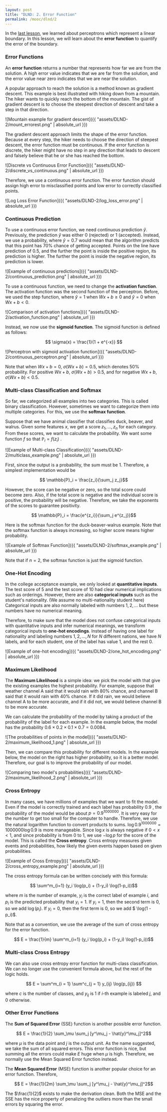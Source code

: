 ```yaml
---
layout: post
title: "DLND: 2. Error Function"
permalink: /mooc/dlnd/2
---
```


In the [last lesson](/mooc/dlnd/1), we learned about perceptrons which represent a linear boundary. In this lesson, we will learn about the **error function** to quantify the error of the boundary.

### Error Functions

An **error function** returns a number that represents how far we are from the solution. A high error value indicates that we are far from the solution, and the error value near zero indicates that we are near the solution.

A popular approach to reach the solution is a method known as gradient descent. This example is best illustrated with hiking down from a mountain. The hiker wants to quickly reach the bottom of the mountain. The gist of gradient descent is to choose the steepest direction of descent and take a step in that direction.

![Mountain example for gradient descent]({{ "assets/DLND-2/mount_errorest.png" | absolute_url }})

The gradient descent approach limits the shape of the error function. Because at every step, the hiker needs to choose the direction of steepest descent, the error function must be continuous. If the error function is discrete, the hiker might have no step in any direction that leads to descent and falsely believe that he or she has reached the bottom.

![Discrete vs Continuous Error Function]({{ "assets/DLND-2/discrete_vs_continuous.png" | absolute_url }})

Therefore, we use a continuous error function. The error function should assign high error to misclassified points and low error to correctly classified points.

![Log Loss Error Function]({{ "assets/DLND-2/log_loss_error.png" | absolute_url }})

### Continuous Prediction

To use a continuous error function, we need continuous prediction $\hat{y}$. Previously, the prediction $\hat{y}$ was either 0 (rejected) or 1 (accepted). Instead, we use a probability, where $\hat{y} = 0.7$ would mean that the algorithm predicts that this point has 70% chance of getting accepted. Points on the line have prediction of 0.5, and the further the point is inside the positive region, its prediction is higher. The further the point is inside the negative region, its prediction is lower.

![Example of continuous predictions]({{ "assets/DLND-2/continuous_prediction.png" | absolute_url }})

To use a continuous function, we need to change the **activation function**. The activation function was the second function of the perceptron. Before, we used the step function, where $\hat{y} = 1$ when $Wx + b \geq 0$ and $\hat{y} = 0$ when $Wx + b < 0$.

![Comparison of activation functions]({{ "assets/DLND-2/activation_function.png" | absolute_url }})

Instead, we now use the **sigmoid function**. The sigmoid function is defined as follows:

$$ \sigma(x) = \frac{1}{1 + e^{-x}} $$

![Perceptron with sigmoid activation function]({{ "assets/DLND-2/continuous_perceptron.png" | absolute_url }})

Note that when $Wx + b = 0$, $\sigma(Wx + b) = 0.5$, which denotes 50% probability. For positive $Wx + b$, $\sigma(Wx + b) > 0.5$, and for negative $Wx + b$, $\sigma(Wx + b) < 0.5$.

### Multi-class Classification and Softmax

So far, we categorized all examples into two categories. This is called binary classification. However, sometimes we want to categorize them into multiple categories. For this, we use the **softmax function**.

Suppose that we have animal classifier that classifies duck, beaver, and walrus. Given some features $x$, we get a score $z_1, \dots, z_n$ for each category. From these scores, we want to calculate the probability. We want some function $f$ so that $\mathbb{P}_i = f (z_i)$ .

![Example of Multi-class Classification]({{ "assets/DLND-2/multiclass_example.png" | absolute_url }})

First, since the output is a probability, the sum must be 1. Therefore, a simplest implementation would be

$$ \mathbb{P}_i = \frac{z_i}{\sum_j z_j}$$

However, the score can be negative or zero, so the total score could become zero. Also, if the total score is negative and the individual score is positive, the probability will be negative. Therefore, we take the exponents of the scores to guarantee positivity.

$$ \mathbb{P}_i = \frac{e^{z_i}}{\sum_j e^{z_j}}$$

Here is the softmax function for the duck-beaver-walrus example. Note that the softmax function is always increasing, so higher score means higher probability.

![Example of Softmax Function]({{ "assets/DLND-2/softmax_example.png" | absolute_url }}) 

Note that if $n = 2$, the softmax function is just the sigmoid function.

### One-Hot Encoding

In the college acceptance example, we only looked at **quantitative inputs**. The test score of 5 and the test score of 10 had clear numerical implications such as orderings. However, there are also **categorical inputs** such as the student's nationality. (We assume no multi-nationality student here) Categorical inputs are also normally labeled with numbers $1, 2, \ldots$ but these numbers have no numerical meaning.

Therefore, to make sure that the model does not confuse categorical inputs with quantitative inputs and infer numerical meanings, we transform categorical inputs to **one-hot encodings**. Instead of having one label for nationality and labeling numbers $1, 2, \ldots, N$ for $N$ different nations, we have $N$ labels, and for each student, one of the label has value $1$, and the rest $0$.

![Example of one-hot encoding]({{ "assets/DLND-2/one_hot_encoding.png" | absolute_url }})

### Maximum Likelihood

The **Maximum Likelihood** is a simple idea: we pick the model with that give the existing examples the highest probability. For example, suppose that weather channel A said that it would rain with 80% chance, and channel B said that it would rain with 40% chance. If it did rain, we would believe channel A to be more accurate, and if it did not, we would believe channel B to be more accurate.

We can calculate the probability of the model by taking a product of the probability of the label for each example. In the example below, the model has the probability $0.6 \times 0.2 \times 0.1 \times 0.7 = 0.0084$.

![The probabilities of points in the model]({{ "assets/DLND-2/maximum_likelihood_1.png" | absolute_url }})

Then, we can compare this probability for different models. In the example below, the model on the right has higher probability, so it is a better model. Therefore, our goal is to improve the probability of our model.

![Comparing two model's probabilities]({{ "assets/DLND-2/maximum_likelihood_2.png" | absolute_url }})

### Cross Entropy

In many cases, we have millions of examples that we want to fit the model. Even if the model is correctly trained and each label has probability $0.9$ , the probability of the model would be about $p = 0.9^{1000000}$. It is very easy for the number to get too small for the computer to handle. Therefore, we use the natural logarithm function to convert products to sums. $\log 0.9^{1000000} = 1000000 \log 0.9$ is more manageable. Since $\log x$ is always negative if $0 < x < 1$, and since probability is from 0 to 1, we use $- \log p$ for the score of the model. This is called the **Cross entropy**. Cross entropy measures given events and probabilities, how likely the given events happen based on given probabilities.

![Example of Cross Entropy]({{ "assets/DLND-2/cross_entropy_example.png" | absolute_url }})

The cross entropy formula can be written concisely with this formula:

$$ \sum^m_{i=1} (y_i \log(p_i) + (1-y_i) \log(1-p_i))$$

where $m$ is the number of example, $y_i$ is the correct label of example $i$, and $p_i$ is the predicted probability that $y_i = 1$. If $y_i = 1$, then the second term is 0, so we add $\log(p_i)$. If $y_i = 0$, then the first term is 0, so we add $ \log(1 - p_i)$.

Note that as a convention, we use the average of the sum of cross entropy for the error function.

$$ E = \frac{1}{m} \sum^m_{i=1} (y_i \log(p_i) + (1-y_i) \log(1-p_i))$$

### Multi-class Cross Entropy

We can also use cross entropy error function for multi-class classification. We can no longer use the convenient formula above, but the rest of the logic holds.

$$ E = \sum^m_{i = 1} \sum^c_{j = 1} y_{ij} \log(p_{ij}) $$

where $c$ is the number of classes, and $y_{ij}$ is 1 if $i$-th example is labeled $j$, and 0 otherwise.

### Other Error Functions

The **Sum of Squared Error** (SSE) function is another possible error function.

$$ E = \frac{1}{2} \sum_\mu \sum_j  [y^\mu_j - \hat{y}^\mu_j]^2$$

where $\mu$ is the data point and $j$ is the output unit. As the name suggested, we take the sum of all squared errors. This error function is nice, but summing all the errors could make $E$ huge when $\mu$ is high. Therefore, we normally use the Mean Squared Error function instead.

The **Mean Squared Error** (MSE) function is another popular choice for an error function. Therefore,

$$ E = \frac{1}{2m} \sum_\mu \sum_j [y^\mu_j - \hat{y}^\mu_j]^2$$

The $\frac{1}{2}$ exists to make the derivation clean. Both the MSE and the SSE has the nice property of penalizing the outliers more than the small errors by squaring the error.
